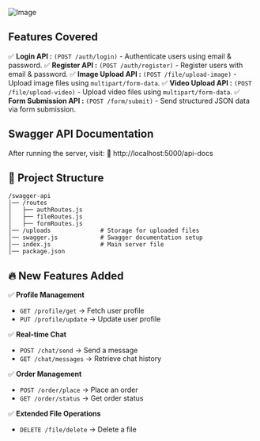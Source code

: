 ![Image](https://github.com/user-attachments/assets/b4945d89-4232-42cd-9972-56eff922eb29)

## Features Covered

✅ **Login API :** `(POST /auth/login)` - Authenticate users using email & password.
✅ **Register API :** `(POST /auth/register)` -  Register users with email & password.
✅ **Image Upload API :** `(POST /file/upload-image)` - Upload image files using `multipart/form-data`.
✅ **Video Upload API :** `(POST /file/upload-video)` - Upload video files using `multipart/form-data`.
✅ **Form Submission API :** `(POST /form/submit)` - Send structured JSON data via form submission.

## Swagger API Documentation

After running the server, visit:
📌 http://localhost:5000/api-docs

## 📁 Project Structure

```
/swagger-api
│── /routes
│   ├── authRoutes.js
│   ├── fileRoutes.js
│   ├── formRoutes.js
│── /uploads              # Storage for uploaded files
│── swagger.js            # Swagger documentation setup
│── index.js              # Main server file
│── package.json
```

## 🔥 New Features Added

✅ **Profile Management**

- `GET /profile/get` → Fetch user profile
- `PUT /profile/update` → Update user profile

✅ **Real-time Chat**

- `POST /chat/send` → Send a message
- `GET /chat/messages` → Retrieve chat history

✅ **Order Management**

- `POST /order/place` → Place an order
- `GET /order/status` → Get order status

✅ **Extended File Operations**

- `DELETE /file/delete` → Delete a file
